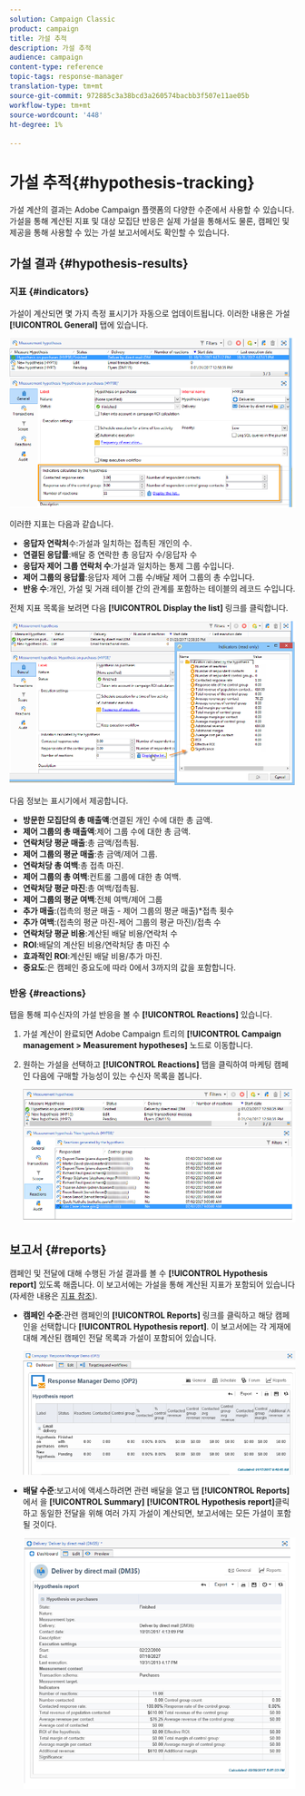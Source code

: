 ```yaml
---
solution: Campaign Classic
product: campaign
title: 가설 추적
description: 가설 추적
audience: campaign
content-type: reference
topic-tags: response-manager
translation-type: tm+mt
source-git-commit: 972885c3a38bcd3a260574bacbb3f507e11ae05b
workflow-type: tm+mt
source-wordcount: '448'
ht-degree: 1%

---
```



# 가설 추적{#hypothesis-tracking}

가설 계산의 결과는 Adobe Campaign 플랫폼의 다양한 수준에서 사용할 수 있습니다.가설을 통해 계산된 지표 및 대상 모집단 반응은 실제 가설을 통해서도 물론, 캠페인 및 제공을 통해 사용할 수 있는 가설 보고서에서도 확인할 수 있습니다.

## 가설 결과 {#hypothesis-results}

### 지표 {#indicators}

가설이 계산되면 몇 가지 측정 표시기가 자동으로 업데이트됩니다. 이러한 내용은 가설 **[!UICONTROL General]** 탭에 있습니다.

![](assets/response_hypothesis_delivery_example_010.png)

이러한 지표는 다음과 같습니다.

* **응답자 연락처**&#x200B;수:가설과 일치하는 접촉된 개인의 수.
* **연결된 응답률**:배달 중 연락한 총 응답자 수/응답자 수
* **응답자 제어 그룹 연락처 수**:가설과 일치하는 통제 그룹 수입니다.
* **제어 그룹의 응답률**:응답자 제어 그룹 수/배달 제어 그룹의 총 수입니다.
* **반응 수**:개인, 가설 및 거래 테이블 간의 관계를 포함하는 테이블의 레코드 수입니다.

전체 지표 목록을 보려면 다음 **[!UICONTROL Display the list]** 링크를 클릭합니다.

![](assets/response_hypothesis_indicators_002.png)

다음 정보는 표시기에서 제공합니다.

* **방문한 모집단의 총 매출액**:연결된 개인 수에 대한 총 금액.
* **제어 그룹의 총 매출액**:제어 그룹 수에 대한 총 금액.
* **연락처당 평균 매출**:총 금액/접촉됨.
* **제어 그룹의 평균 매출**:총 금액/제어 그룹.
* **연락처당 총 여백**:총 접촉 마진.
* **제어 그룹의 총 여백**:컨트롤 그룹에 대한 총 여백.
* **연락처당 평균 마진**:총 여백/접촉됨.
* **제어 그룹의 평균 여백**:전체 여백/제어 그룹
* **추가 매출**:(접촉의 평균 매출 - 제어 그룹의 평균 매출)*접촉 횟수
* **추가 여백**:(접촉의 평균 마진-제어 그룹의 평균 마진)/접촉 수
* **연락처당 평균 비용**:계산된 배달 비용/연락처 수
* **ROI**:배달의 계산된 비용/연락처당 총 마진 수
* **효과적인 ROI**:계산된 배달 비용/추가 마진.
* **중요도**:은 캠페인 중요도에 따라 0에서 3까지의 값을 포함합니다.

### 반응 {#reactions}

탭을 통해 피수신자의 가설 반응을 볼 수 **[!UICONTROL Reactions]** 있습니다.

1. 가설 계산이 완료되면 Adobe Campaign 트리의 **[!UICONTROL Campaign management > Measurement hypotheses]** 노드로 이동합니다.
1. 원하는 가설을 선택하고 **[!UICONTROL Reactions]** 탭을 클릭하여 마케팅 캠페인 다음에 구매할 가능성이 있는 수신자 목록을 봅니다.

   ![](assets/response_hypothesis_reactions_001.png)

## 보고서 {#reports}

캠페인 및 전달에 대해 수행된 가설 결과를 볼 수 **[!UICONTROL Hypothesis report]** 있도록 해줍니다. 이 보고서에는 가설을 통해 계산된 지표가 포함되어 있습니다(자세한 내용은 [지표 참조](#indicators)).

* **캠페인 수준**:관련 캠페인의 **[!UICONTROL Reports]** 링크를 클릭하고 해당 캠페인을 선택합니다 **[!UICONTROL Hypothesis report]**. 이 보고서에는 각 게재에 대해 계산된 캠페인 전달 목록과 가설이 포함되어 있습니다.

   ![](assets/response_hypothesis_campaign_report_001.png)

* **배달 수준**:보고서에 액세스하려면 관련 배달을 열고 탭 **[!UICONTROL Reports]** 에서 을 **[!UICONTROL Summary]** **[!UICONTROL Hypothesis report]**&#x200B;클릭하고 동일한 전달을 위해 여러 가지 가설이 계산되면, 보고서에는 모든 가설이 포함될 것이다.

   ![](assets/response_hypothesis_delivery_report_001.png)
